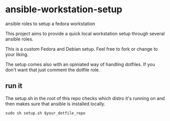 # ansible-workstation-setup

ansible roles to setup a fedora workstation

This project aims to provide a quick local workstation setup through several ansible roles.

This is a custom Fedora and Debian setup.
Feel free to fork or change to your liking.

The setup comes also with an opiniated way of handling dotfiles.
If you don't want that just comment the dotfile role.

## run it

The setup.sh in the root of this repo checks which distro it's running on and then makes sure that ansible is installed locally.

`sudo sh setup.sh $your_dotfile_repo`
